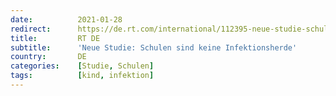 ```yaml
---
date:          2021-01-28
redirect:      https://de.rt.com/international/112395-neue-studie-schulen-sind-keine-infektionsherde/
title:         RT DE
subtitle:      'Neue Studie: Schulen sind keine Infektionsherde'
country:       DE
categories:    [Studie, Schulen]
tags:          [kind, infektion]
---
```

